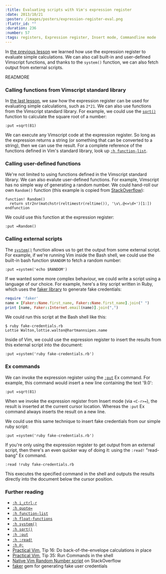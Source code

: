 ```yaml
--- 
:title: Evaluating scripts with Vim's expression register
:date: 2013/10/21
:poster: /images/posters/expression-register-eval.png
:flattr_id: ""
:duration: 236
:number: 57
:tags: registers, Expression register, Insert mode, Commandline mode
---
```


In [the previous lesson][previous] we learned how use the expression register to evaluate simple calculations. We can also call built-in and user-defined Vimscript functions, and thanks to the `system()` function, we can also fetch output from external scripts.

[previous]: /e/56

READMORE


### Calling functions from Vimscript standard library

In [the last lesson](/e/56), we saw how the expression register can be used for evaluating simple calculations, such as `2*21`. We can also use functions from the Vimscript standard library. For example, we could use the [`sqrt()`][sqrt()] function to calculate the square root of a number:

    :put =sqrt(81)

We can execute any Vimscript code at the expression register. So long as the expression returns a string (or something that can be converted to a string), then we can use the result. For a complete reference of the functions defined in Vim's standard library, look up [`:h function-list`][function-list].

### Calling user-defined functions

We're not limited to using functions defined in the Vimscript standard library. We can also evalute user-defined functions. For example, Vimscript has no simple way of generating a random number. We could hand-roll our own `Random()` function (this example is copied from [StackOverflow][rand()]):

```viml
function! Random()
  return str2nr(matchstr(reltimestr(reltime()), '\v\.@<=\d+')[1:])
endfunction
```

We could use this function at the expression register:

    :put =Random()

### Calling external scripts

The [`system()`][system()] function allows us to get the output from some external script. For example, if we're running Vim inside the Bash shell, we could use the built-in bash function `$RANDOM` to fetch a random number:

    :put =system('echo $RANDOM')

If we wanted some more complex behaviour, we could write a script using a language of our choice. For example, here's a tiny script written in Ruby, which uses the [faker library][faker] to generate fake credentials:

```ruby
require 'faker'
name = [Faker::Name.first_name, Faker::Name.first_name].join(" ")
print [name, Faker::Internet.email(name)].join(",")
```

We could run this script at the Bash shell like this:

    $ ruby fake-credentials.rb
    Lottie Walton,lottie.walton@hartmannsipes.name

Inside of Vim, we could use the expression register to insert the results from this external script into the document:

    :put =system('ruby fake-credentials.rb')

### Ex commands

We can invoke the expression register using the [`:put`][:put] Ex command. For example, this command would insert a new line containing the text '9.0':

    :put =sqrt(81)

When we invoke the expression register from Insert mode (via `<C-r>=`), the result is inserted at the current cursor location. Whereas the `:put` Ex command always inserts the result on a new line.

We could use this same technique to insert fake credentials from our simple ruby script:

    :put =system('ruby fake-credentials.rb')

If you're only using the expression register to get output from an external script, then there's an even quicker way of doing it: using the `:read!` "read-bang" Ex command.

    :read !ruby fake-credentials.rb

This executes the specified command in the shell and outputs the results directly into the document below the cursor position.


### Further reading

* [`:h i_ctrl-r`][i_ctrl-r]
* [`:h quote=`][quote=]
* [`:h function-list`][function-list]
* [`:h float-functions`][float-functions]
* [`:h system()`][system()]
* [`:h sqrt()`][sqrt()]
* [`:h :put`][:put]
* [`:h :read!`][:r!]
* [`:h @:`][@:]
* [Practical Vim][pv], Tip 16: Do back-of-the-envelope calculations in place
* [Practical Vim][pv], Tip 35: Run Commands in the shell
* [Native Vim Random Number script][rand()] on StackOverflow
* [faker][] gem for generating fake user credentials

[i_ctrl-r]: http://vimdoc.sourceforge.net/htmldoc/insert.html#i_CTRL-R
[system()]: http://vimdoc.sourceforge.net/htmldoc/eval.html#system()
[sqrt()]: http://vimdoc.sourceforge.net/htmldoc/eval.html#sqrt()
[quote=]: http://vimdoc.sourceforge.net/htmldoc/change.html#quote=
[@:]: http://vimdoc.sourceforge.net/htmldoc/repeat.html#@:
[function-list]: http://vimdoc.sourceforge.net/htmldoc/usr_41.html#function-list
[float-functions]: http://vimdoc.sourceforge.net/htmldoc/usr_41.html#float-functions
[:put]: http://vimdoc.sourceforge.net/htmldoc/change.html#:put
[:r!]: http://vimdoc.sourceforge.net/htmldoc/insert.html#:r!
[pv]: https://pragprog.com/titles/dnvim2/practical-vim-second-edition
[rand()]: http://stackoverflow.com/a/12739441/128850
[faker]: http://rubygems.org/gems/faker

